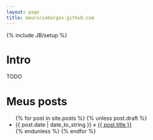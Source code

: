 ```yaml
---
layout: page
title: mauricioborges.github.com
---
```

{% include JB/setup %}

# Intro

TODO

# Meus posts

<ul class="posts">
  {% for post in site.posts %}
	  {% unless post.draft %}
	    <li><span>{{ post.date | date_to_string }}</span> &raquo; <a href="{{ BASE_PATH }}{{ post.url }}">{{ post.title }}</a></li>
	  {% endunless %}
  {% endfor %}
</ul>
